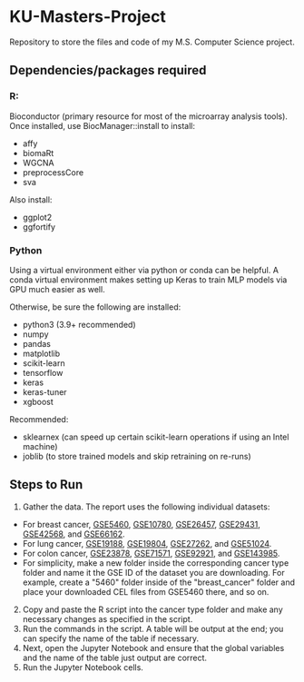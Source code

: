 # KU-Masters-Project
Repository to store the files and code of my M.S. Computer Science project.

## Dependencies/packages required

### R:
Bioconductor (primary resource for most of the microarray analysis tools). Once installed, use BiocManager::install to install:
- affy
- biomaRt
- WGCNA
- preprocessCore
- sva

Also install:
- ggplot2
- ggfortify

### Python
Using a virtual environment either via python or conda can be helpful. A conda virtual environment makes setting up Keras to train MLP models via GPU much easier as well.

Otherwise, be sure the following are installed:
- python3 (3.9+ recommended)
- numpy
- pandas
- matplotlib
- scikit-learn
- tensorflow
- keras
- keras-tuner
- xgboost

Recommended:
- sklearnex (can speed up certain scikit-learn operations if using an Intel machine)
- joblib (to store trained models and skip retraining on re-runs)

## Steps to Run
1. Gather the data. The report uses the following individual datasets:
 - For breast cancer, [GSE5460](https://www.ncbi.nlm.nih.gov/geo/query/acc.cgi?acc=GSE5460), [GSE10780](https://www.ncbi.nlm.nih.gov/geo/query/acc.cgi?acc=GSE10780), [GSE26457](https://www.ncbi.nlm.nih.gov/geo/query/acc.cgi?acc=GSE26457), [GSE29431](https://www.ncbi.nlm.nih.gov/geo/query/acc.cgi?acc=GSE29431), [GSE42568](https://www.ncbi.nlm.nih.gov/geo/query/acc.cgi?acc=GSE42568), and [GSE66162](https://www.ncbi.nlm.nih.gov/geo/query/acc.cgi?acc=GSE66162).
 - For lung cancer, [GSE19188](https://www.ncbi.nlm.nih.gov/geo/query/acc.cgi?acc=GSE19188), [GSE19804](https://www.ncbi.nlm.nih.gov/geo/query/acc.cgi?acc=GSE19804), [GSE27262](https://www.ncbi.nlm.nih.gov/geo/query/acc.cgi?acc=GSE27262), and [GSE51024](https://www.ncbi.nlm.nih.gov/geo/query/acc.cgi?acc=GSE51024).
 - For colon cancer, [GSE23878](https://www.ncbi.nlm.nih.gov/geo/query/acc.cgi?acc=GSE23878), [GSE71571](https://www.ncbi.nlm.nih.gov/geo/query/acc.cgi?acc=GSE71571), [GSE92921](https://www.ncbi.nlm.nih.gov/geo/query/acc.cgi?acc=GSE92921), and [GSE143985](https://www.ncbi.nlm.nih.gov/geo/query/acc.cgi?acc=GSE143985).
 - For simplicity, make a new folder inside the corresponding cancer type folder and name it the GSE ID of the dataset you are downloading. For example, create a "5460" folder inside of the "breast_cancer" folder and place your downloaded CEL files from GSE5460 there, and so on.
2. Copy and paste the R script into the cancer type folder and make any necessary changes as specified in the script.
3. Run the commands in the script. A table will be output at the end; you can specify the name of the table if necessary.
4. Next, open the Jupyter Notebook and ensure that the global variables and the name of the table just output are correct.
5. Run the Jupyter Notebook cells.

